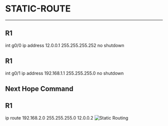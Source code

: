 # STATIC-ROUTE
-------------------------------
R1
----
int g0/0
ip address 12.0.0.1 255.255.255.252
no shutdown 

R1
----
int g0/1
ip address 192.168.1.1 255.255.255.0
no shutdown 

Next Hope Command
------------------
R1
-----
ip route 192.168.2.0 255.255.255.0 12.0.0.2
![Static Routing](https://user-images.githubusercontent.com/106605770/178121084-0e2ad450-18aa-4b57-97d7-339d878af627.png)
